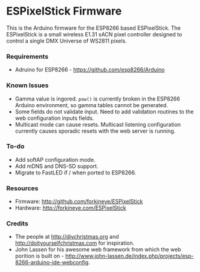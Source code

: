ESPixelStick Firmware
=====================
This is the Arduino firmware for the ESP8266 based ESPixelStick.  The ESPixelStick is a small wireless E1.31 sACN pixel controller designed to control a single DMX Universe of WS2811 pixels.  

### Requirements
- Adruino for ESP8266 - https://github.com/esp8266/Arduino

### Known Issues
- Gamma value is ingored.  ```pow()``` is currently broken in the ESP8266 Arduino environment, so gamma tables cannot be generated.
- Some fields do not validate input.  Need to add validation routines to the web configuration inputs fields.
- Multicast mode can cause resets.  Multicast listening configuration currently causes sporadic resets with the web server is running.

### To-do
- Add softAP configuration mode.
- Add mDNS and DNS-SD support.
- Migrate to FastLED if / when ported to ESP8266.

### Resources
- Firmware: http://github.com/forkineye/ESPixelStick
- Hardware: http://forkineye.com/ESPixelStick

### Credits
- The people at http://diychristmas.org and http://doityourselfchristmas.com for inspiration.
- John Lassen for his awesome web framework from which the web porition is built on - http://www.john-lassen.de/index.php/projects/esp-8266-arduino-ide-webconfig.